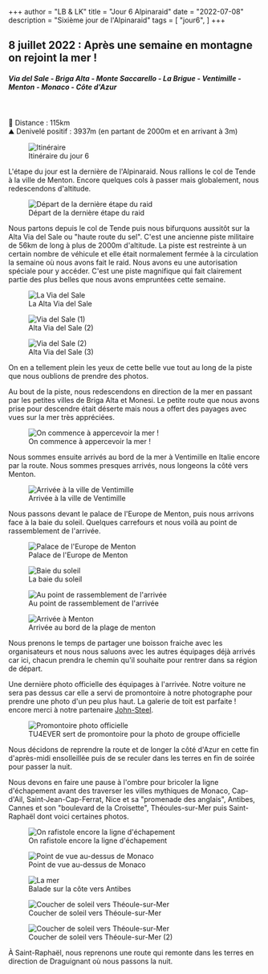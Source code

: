 +++
author = "LB & LK"
title = "Jour 6 Alpinaraid"
date = "2022-07-08"
description = "Sixième jour de l'Alpinaraid"
tags = [
    "jour6",
]
+++
## 8 juillet 2022 : Après une semaine en montagne on rejoint la mer !
##### Via del Sale - Briga Alta - Monte Saccarello - La Brigue - Ventimille - Menton - Monaco - Côte d'Azur
<br />

📏 Distance : 115km<br />
⛰️ Denivelé positif : 3937m (en partant de 2000m et en arrivant à 3m)

<figure>
    <img loading="lazy" class="image-article" src="/images/day6/map6.jpg" alt="Itinéraire">
    <figcaption class="figure-caption">Itinéraire du jour 6</figcaption>
</figure>

L'étape du jour est la dernière de l'Alpinaraid. Nous rallions le col de Tende à la ville de Menton. Encore quelques cols à passer mais globalement, nous redescendons d'altitude. 
<figure>
    <img loading="lazy" class="image-article" src="/images/day6/J6_(2).jpg" alt="Départ de la dernière étape du raid">
    <figcaption class="figure-caption">Départ de la dernière étape du raid</figcaption>
</figure>

Nous partons depuis le col de Tende puis nous bifurquons aussitôt sur la Alta Via del Sale ou "haute route du sel". C'est une ancienne piste militaire de 56km de long à plus de 2000m d'altitude. La piste est restreinte à un certain nombre de véhicule et elle était normalement fermée à la circulation la semaine où nous avons fait le raid. Nous avons eu une autorisation spéciale pour y accéder. C'est une piste magnifique qui fait clairement partie des plus belles que nous avons empruntées cette semaine.

<figure>
    <img loading="lazy" class="image-article" src="/images/day6/IMG_0698.jpg" alt="La Via del Sale">
    <figcaption class="figure-caption">La Alta Via del Sale</figcaption>
</figure>
<figure>
    <img loading="lazy" class="image-article" src="/images/day6/J6_(1).jpg" alt="Via del Sale (1)">
    <figcaption class="figure-caption">Alta Via del Sale (2)</figcaption>
</figure>
<figure>
    <img loading="lazy" class="image-article" src="/images/day6/J6_(3).jpg" alt="Via del Sale (2)">
    <figcaption class="figure-caption">Alta Via del Sale (3)</figcaption>
</figure>

On en a tellement plein les yeux de cette belle vue tout au long de la piste que nous oublions de prendre des photos.

Au bout de la piste, nous redescendons en direction de la mer en passant par les petites villes de Briga Alta et Monesi. Le petite route que nous avons prise pour descendre était déserte mais nous a offert des payages avec vues sur la mer très appréciées.

<figure>
    <img loading="lazy" class="image-article" src="/images/day6/IMG_0710.jpg" alt="On commence à appercevoir la mer !">
    <figcaption class="figure-caption">On commence à appercevoir la mer !</figcaption>
</figure>

Nous sommes ensuite arrivés au bord de la mer à Ventimille en Italie encore par la route. Nous sommes presques arrivés, nous longeons la côté vers Menton.

<figure>
    <img loading="lazy" class="image-article" src="/images/day6/IMG_0728.jpg" alt="Arrivée à la ville de Ventimille">
    <figcaption class="figure-caption">Arrivée à la ville de Ventimille</figcaption>
</figure>

Nous passons devant le palace de l'Europe de Menton, puis nous arrivons face à la baie du soleil. Quelques carrefours et nous voilà au point de rassemblement de l'arrivée.

<figure>
    <img loading="lazy" class="image-article" src="/images/day6/IMG_0748.jpg" alt="Palace de l'Europe de Menton">
    <figcaption class="figure-caption">Palace de l'Europe de Menton</figcaption>
</figure>
<figure>
    <img loading="lazy" class="image-article" src="/images/day6/IMG_0749.jpg" alt="Baie du soleil">
    <figcaption class="figure-caption">La baie du soleil</figcaption>
</figure>
<figure>
    <img loading="lazy" class="image-article" src="/images/day6/IMG_0734.jpg" alt="Au point de rassemblement de l'arrivée">
    <figcaption class="figure-caption">Au point de rassemblement de l'arrivée</figcaption>
</figure>
<figure>
    <img loading="lazy" class="image-article" src="/images/day6/IMG_0735.jpg" alt="Arrivée à Menton">
    <figcaption class="figure-caption">Arrivée au bord de la plage de menton</figcaption>
</figure>

Nous prenons le temps de partager une boisson fraiche avec les organisateurs et nous nous saluons avec les autres équipages déjà arrivés car ici, chacun prendra le chemin qu'il souhaite pour rentrer dans sa région de départ. 

Une dernière photo officielle des équipages à l'arrivée. Notre voiture ne sera pas dessus car elle a servi de promontoire à notre photographe pour prendre une photo d'un peu plus haut. La galerie de toit est parfaite ! encore merci à notre partenaire <a class="anchor-link" target="_blank" class="link" href="https://john-steel.com/">John-Steel</a>.

<figure>
    <img loading="lazy" class="image-article" src="/images/day6/IMG_0736.jpg" alt="Promontoire photo officielle">
    <figcaption class="figure-caption">TU4EVER sert de promontoire pour la photo de groupe officielle</figcaption>
</figure>

Nous décidons de reprendre la route et de longer la côté d'Azur en cette fin d'après-midi ensolleillée puis de se reculer dans les terres en fin de soirée pour passer la nuit.

Nous devons en faire une pause à l'ombre pour bricoler la ligne d'échapement avant des traverser les villes mythiques de Monaco, Cap-d'Ail, Saint-Jean-Cap-Ferrat, Nice et sa "promenade des anglais", Antibes, Cannes et son "boulevard de la Croisette", Théoules-sur-Mer puis Saint-Raphaël dont voici certaines photos.

<figure>
    <img loading="lazy" class="image-article" src="/images/day6/IMG_0739.jpg" alt="On rafistole encore la ligne d'échapement">
    <figcaption class="figure-caption">On rafistole encore la ligne d'échapement</figcaption>
</figure>
<figure>
    <img loading="lazy" class="image-article" src="/images/day6/IMG_0740.jpg" alt="Point de vue au-dessus de Monaco">
    <figcaption class="figure-caption">Point de vue au-dessus de Monaco</figcaption>
</figure>
<figure>
    <img loading="lazy" class="image-article" src="/images/day6/IMG_0750.jpg" alt="La mer">
    <figcaption class="figure-caption">Balade sur la côte vers Antibes</figcaption>
</figure>
<figure>
    <img loading="lazy" class="image-article" src="/images/day6/IMG_0746.jpg" alt="Coucher de soleil vers Théoule-sur-Mer">
    <figcaption class="figure-caption">Coucher de soleil vers Théoule-sur-Mer</figcaption>
</figure>
<figure>
    <img loading="lazy" class="image-article" src="/images/day6/IMG_0747.jpg" alt="Coucher de soleil vers Théoule-sur-Mer">
    <figcaption class="figure-caption">Coucher de soleil vers Théoule-sur-Mer (2)</figcaption>
</figure>

À Saint-Raphaël, nous reprenons une route qui remonte dans les terres en direction de Draguignant où nous passons la nuit.